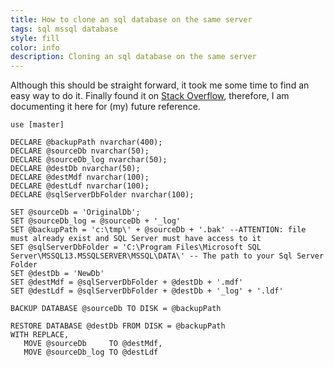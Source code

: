 ```yaml
---
title: How to clone an sql database on the same server
tags: sql mssql database
style: fill
color: info
description: Cloning an sql database on the same server
---
```

Although this should be straight forward, it took me some time to find an easy way to do it. Finally found it on [Stack Overflow](https://stackoverflow.com/a/22409447/2111052), therefore, I am documenting it here for (my) future reference.


    use [master]
    
    DECLARE @backupPath nvarchar(400);
    DECLARE @sourceDb nvarchar(50);
    DECLARE @sourceDb_log nvarchar(50);
    DECLARE @destDb nvarchar(50);
    DECLARE @destMdf nvarchar(100);
    DECLARE @destLdf nvarchar(100);
    DECLARE @sqlServerDbFolder nvarchar(100);
    
    SET @sourceDb = 'OriginalDb';
    SET @sourceDb_log = @sourceDb + '_log'
    SET @backupPath = 'c:\tmp\' + @sourceDb + '.bak' --ATTENTION: file must already exist and SQL Server must have access to it
    SET @sqlServerDbFolder = 'C:\Program Files\Microsoft SQL Server\MSSQL13.MSSQLSERVER\MSSQL\DATA\' -- The path to your Sql Server Folder 
    SET @destDb = 'NewDb'
    SET @destMdf = @sqlServerDbFolder + @destDb + '.mdf'
    SET @destLdf = @sqlServerDbFolder + @destDb + '_log' + '.ldf'
    
    BACKUP DATABASE @sourceDb TO DISK = @backupPath
    
    RESTORE DATABASE @destDb FROM DISK = @backupPath
    WITH REPLACE,
       MOVE @sourceDb     TO @destMdf,
       MOVE @sourceDb_log TO @destLdf
